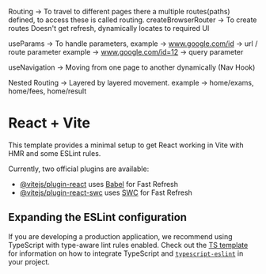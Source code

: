 Routing -> To travel to different pages there a multiple routes(paths) defined, to access these is called routing.
createBrowserRouter -> To create routes
Doesn't get refresh, dynamically locates to required UI

useParams -> To handle parameters, example -> www.google.com/id -> url / route parameter
                                   example -> www.google.com/id=12 -> query parameter

useNavigation -> Moving from one page to another dynamically (Nav Hook)

Nested Routing -> Layered by layered movement. example -> home/exams, home/fees, home/result

# React + Vite

This template provides a minimal setup to get React working in Vite with HMR and some ESLint rules.

Currently, two official plugins are available:

- [@vitejs/plugin-react](https://github.com/vitejs/vite-plugin-react/blob/main/packages/plugin-react) uses [Babel](https://babeljs.io/) for Fast Refresh
- [@vitejs/plugin-react-swc](https://github.com/vitejs/vite-plugin-react/blob/main/packages/plugin-react-swc) uses [SWC](https://swc.rs/) for Fast Refresh

## Expanding the ESLint configuration

If you are developing a production application, we recommend using TypeScript with type-aware lint rules enabled. Check out the [TS template](https://github.com/vitejs/vite/tree/main/packages/create-vite/template-react-ts) for information on how to integrate TypeScript and [`typescript-eslint`](https://typescript-eslint.io) in your project.
